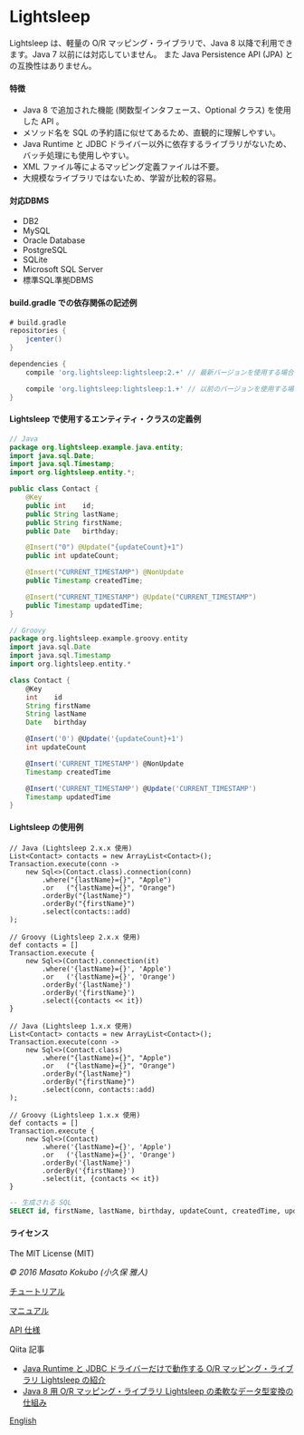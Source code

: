 Lightsleep
===========

Lightsleep は、軽量の O/R マッピング・ライブラリで、Java 8 以降で利用できます。Java 7 以前には対応していません。
また Java Persistence API (JPA) との互換性はありません。

#### 特徴

- Java 8 で追加された機能 (関数型インタフェース、Optional クラス) を使用した API 。
- メソッド名を SQL の予約語に似せてあるため、直観的に理解しやすい。
- Java Runtime と JDBC ドライバー以外に依存するライブラリがないため、バッチ処理にも使用しやすい。
- XML ファイル等によるマッピング定義ファイルは不要。
- 大規模なライブラリではないため、学習が比較的容易。

#### 対応DBMS

- DB2
- MySQL
- Oracle Database
- PostgreSQL
- SQLite
- Microsoft SQL Server
- 標準SQL準拠DBMS

#### build.gradle での依存関係の記述例

```gradle:build.gradle
# build.gradle
repositories {
    jcenter()
}

dependencies {
    compile 'org.lightsleep:lightsleep:2.+' // 最新バージョンを使用する場合

    compile 'org.lightsleep:lightsleep:1.+' // 以前のバージョンを使用する場合
}
```

#### Lightsleep で使用するエンティティ・クラスの定義例

```java:Contact.java
// Java
package org.lightsleep.example.java.entity;
import java.sql.Date;
import java.sql.Timestamp;
import org.lightsleep.entity.*;

public class Contact {
	@Key
	public int    id;
	public String lastName;
	public String firstName;
	public Date   birthday;

	@Insert("0") @Update("{updateCount}+1")
	public int updateCount;

	@Insert("CURRENT_TIMESTAMP") @NonUpdate
	public Timestamp createdTime;

	@Insert("CURRENT_TIMESTAMP") @Update("CURRENT_TIMESTAMP")
	public Timestamp updatedTime;
}
```

```groovy:Contact.groovy
// Groovy
package org.lightsleep.example.groovy.entity
import java.sql.Date
import java.sql.Timestamp
import org.lightsleep.entity.*

class Contact {
	@Key
	int    id
	String firstName
	String lastName
	Date   birthday

	@Insert('0') @Update('{updateCount}+1')
	int updateCount

	@Insert('CURRENT_TIMESTAMP') @NonUpdate
	Timestamp createdTime

	@Insert('CURRENT_TIMESTAMP') @Update('CURRENT_TIMESTAMP')
	Timestamp updatedTime
}
```

#### Lightsleep の使用例

```java:Java
// Java (Lightsleep 2.x.x 使用)
List<Contact> contacts = new ArrayList<Contact>();
Transaction.execute(conn ->
    new Sql<>(Contact.class).connection(conn)
        .where("{lastName}={}", "Apple")
        .or   ("{lastName}={}", "Orange")
        .orderBy("{lastName}")
        .orderBy("{firstName}")
        .select(contacts::add)
);
```

```groovy:Groovy
// Groovy (Lightsleep 2.x.x 使用)
def contacts = []
Transaction.execute {
    new Sql<>(Contact).connection(it)
        .where('{lastName}={}', 'Apple')
        .or   ('{lastName}={}', 'Orange')
        .orderBy('{lastName}')
        .orderBy('{firstName}')
        .select({contacts << it})
}
```

```java:Java
// Java (Lightsleep 1.x.x 使用)
List<Contact> contacts = new ArrayList<Contact>();
Transaction.execute(conn ->
    new Sql<>(Contact.class)
        .where("{lastName}={}", "Apple")
        .or   ("{lastName}={}", "Orange")
        .orderBy("{lastName}")
        .orderBy("{firstName}")
        .select(conn, contacts::add)
);
```

```groovy:Groovy
// Groovy (Lightsleep 1.x.x 使用)
def contacts = []
Transaction.execute {
    new Sql<>(Contact)
        .where('{lastName}={}', 'Apple')
        .or   ('{lastName}={}', 'Orange')
        .orderBy('{lastName}')
        .orderBy('{firstName}')
        .select(it, {contacts << it})
}
```

```sql
-- 生成される SQL
SELECT id, firstName, lastName, birthday, updateCount, createdTime, updatedTime FROM Contact WHERE lastName='Apple' OR lastName='Orange' ORDER BY lastName ASC, firstName ASC
```

#### ライセンス

The MIT License (MIT)

*&copy; 2016 Masato Kokubo (小久保 雅人)*

[チュートリアル](Tutorial_ja.md)

[マニュアル](Manual_ja.md)

[API 仕様](http://masatokokubo.github.io/Lightsleep/javadoc_ja/index.html)

Qiita 記事
- <a href="http://qiita.com/MasatoKokubo/items/ab46696b203d7f67036c" target="_blank">Java Runtime と JDBC ドライバーだけで動作する O/R マッピング・ライブラリ Lightsleep の紹介</a>
- <a href="http://qiita.com/MasatoKokubo/items/1080d1277e2b51d88f89" target="_blank">Java 8 用 O/R マッピング・ライブラリ Lightsleep の柔軟なデータ型変換の仕組み</a>

[English](README.md)
